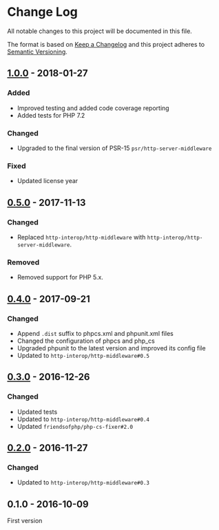 # Change Log

All notable changes to this project will be documented in this file.

The format is based on [Keep a Changelog](http://keepachangelog.com/) 
and this project adheres to [Semantic Versioning](http://semver.org/).

## [1.0.0] - 2018-01-27

### Added

- Improved testing and added code coverage reporting
- Added tests for PHP 7.2

### Changed

- Upgraded to the final version of PSR-15 `psr/http-server-middleware`

### Fixed

- Updated license year

## [0.5.0] - 2017-11-13

### Changed

- Replaced `http-interop/http-middleware` with  `http-interop/http-server-middleware`.

### Removed

- Removed support for PHP 5.x.

## [0.4.0] - 2017-09-21

### Changed

- Append `.dist` suffix to phpcs.xml and phpunit.xml files
- Changed the configuration of phpcs and php_cs
- Upgraded phpunit to the latest version and improved its config file
- Updated to `http-interop/http-middleware#0.5`

## [0.3.0] - 2016-12-26

### Changed

- Updated tests
- Updated to `http-interop/http-middleware#0.4`
- Updated `friendsofphp/php-cs-fixer#2.0`

## [0.2.0] - 2016-11-27

### Changed

- Updated to `http-interop/http-middleware#0.3`

## 0.1.0 - 2016-10-09

First version

[1.0.0]: https://github.com/middlewares/honeypot/compare/v0.5.0...v1.0.0
[0.5.0]: https://github.com/middlewares/honeypot/compare/v0.4.0...v0.5.0
[0.4.0]: https://github.com/middlewares/honeypot/compare/v0.3.0...v0.4.0
[0.3.0]: https://github.com/middlewares/honeypot/compare/v0.2.0...v0.3.0
[0.2.0]: https://github.com/middlewares/honeypot/compare/v0.1.0...v0.2.0
